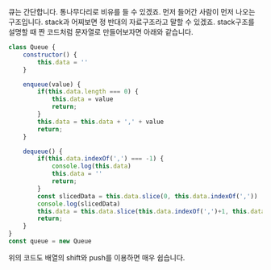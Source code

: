 큐는 간단합니다. 통나무다리로 비유를 들 수 있겠죠. 먼저 들어간 사람이 먼저 나오는 구조입니다. stack과 어찌보면 정 반대의 자료구조라고 말할 수 있겠죠. 
stack구조를 설명할 때 짠 코드처럼 문자열로 만들어보자면 아래와 같습니다.
```javascript
class Queue {
    constructor() {
        this.data = ''
    }

    enqueue(value) {
        if(this.data.length === 0) {
            this.data = value
            return;
        }
        this.data = this.data + ',' + value
        return;
    }

    dequeue() {
        if(this.data.indexOf(',') === -1) {
            console.log(this.data)
            this.data = ''
            return;
        }
        const slicedData = this.data.slice(0, this.data.indexOf(','))
        console.log(slicedData)
        this.data = this.data.slice(this.data.indexOf(',')+1, this.data.length)
        return;
    }
}
const queue = new Queue
```
위의 코드도 배열의 shift와 push를 이용하면 매우 쉽습니다.